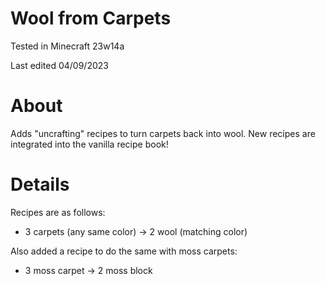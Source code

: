 # Wool from Carpets

Tested in Minecraft 23w14a

Last edited 04/09/2023

# About

Adds "uncrafting" recipes to turn carpets back into wool.  New recipes are integrated into the vanilla recipe book!

# Details

Recipes are as follows:

 - 3 carpets (any same color) -> 2 wool (matching color)
 
Also added a recipe to do the same with moss carpets:

 - 3 moss carpet -> 2 moss block
